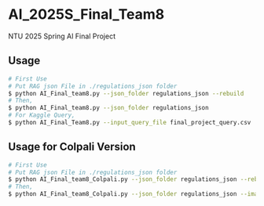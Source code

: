 # AI_2025S_Final_Team8
NTU 2025 Spring AI Final Project

## Usage
```sh
# First Use
# Put RAG json File in ./regulations_json folder
$ python AI_Final_team8.py --json_folder regulations_json --rebuild
# Then,
$ python AI_Final_team8.py --json_folder regulations_json
# For Kaggle Query,
$ python AI_Final_Team8.py --input_query_file final_project_query.csv
```
## Usage for Colpali Version
```sh
# First Use
# Put RAG json File in ./regulations_json folder
$ python AI_Final_team8_Colpali.py --json_folder regulations_json --rebuild
# Then,
$ python AI_Final_team8_Colpali.py --json_folder regulations_json --image "./img"
```
